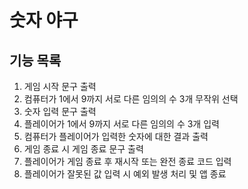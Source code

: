 # 숫자 야구

## 기능 목록
1. 게임 시작 문구 출력
2. 컴퓨터가 1에서 9까지 서로 다른 임의의 수 3개 무작위 선택
3. 숫자 입력 문구 출력
4. 플레이어가 1에서 9까지 서로 다른 임의의 수 3개 입력
5. 컴퓨터가 플레이어가 입력한 숫자에 대한 결과 출력
6. 게임 종료 시 게임 종료 문구 출력
7. 플레이어가 게임 종료 후 재시작 또는 완전 종료 코드 입력 
8. 플레이어가 잘못된 값 입력 시 예외 발생 처리 및 앱 종료